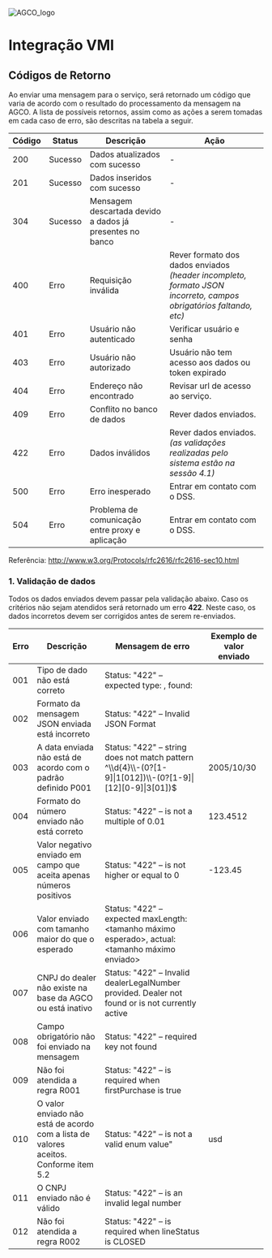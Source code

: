 ![AGCO_logo](http://www.agco.com.br/content/agcocorp/pt_BR/_jcr_content/footermainparsys/footer/footerlogoimage.img.png/1485893878104.png)
# Integração VMI

## Códigos de Retorno
Ao enviar uma mensagem para o serviço, será retornado um código que varia de acordo com o resultado do processamento da mensagem na AGCO. A lista de possíveis retornos, assim como as ações a serem tomadas em cada caso de erro, são descritas na tabela a seguir.

|Código|Status|Descrição|Ação|
|------|------|---------|----|
|200|	Sucesso|	Dados atualizados com sucesso|	-|
|201|	Sucesso|	Dados inseridos com sucesso|	-|
|304|	Sucesso|	Mensagem descartada devido a dados já presentes no banco|	-|
|400|	Erro|	Requisição inválida|Rever formato dos dados enviados _(header incompleto, formato JSON incorreto, campos obrigatórios faltando, etc)_|
|401|Erro|Usuário não autenticado|Verificar usuário e senha|
|403|	Erro|	Usuário não autorizado|	Usuário não tem acesso aos dados ou token expirado|
|404|Erro|Endereço não encontrado|Revisar url de acesso ao serviço.|
|409|	Erro|	Conflito no banco de dados|	Rever dados enviados.|
|422|Erro|Dados inválidos|Rever dados enviados._(as validações realizadas pelo sistema estão na sessão 4.1)_|
|500|Erro|Erro inesperado|Entrar em contato com o DSS.|
|504|Erro|Problema de comunicação entre proxy e aplicação|Entrar em contato com o DSS.|

Referência: http://www.w3.org/Protocols/rfc2616/rfc2616-sec10.html

### 1. Validação de dados
Todos os dados enviados devem passar pela validação abaixo. Caso os critérios não sejam atendidos será retornado um erro **422**.
Neste caso, os dados incorretos devem ser corrigidos antes de serem re-enviados.

|Erro|Descrição|Mensagem de erro|Exemplo de valor enviado|
|----|---------|----------------|------------------------|
|001|Tipo de dado não está correto|Status: "422" – expected type: <tipo esperado>, found: <tipo recebido>|
|002|Formato da mensagem JSON enviada está incorreto|Status: "422" – Invalid JSON Format||
|003|A data enviada não está de acordo com o padrão definido P001|Status: "422" – string <data enviada> does not match pattern ^\\\\d{4}\\\\-(0?[1-9]\|1[012])\\\\-(0?[1-9]\|[12][0-9]\|3[01])$ |2005/10/30|
|004|Formato do número enviado não está correto| Status: "422" – <valor recebido> is not a multiple of 0.01|123.4512|
|005|Valor negativo enviado em campo que aceita apenas números positivos| Status: "422" – <valor recebido> is not higher or equal to 0|-123.45|
|006|Valor enviado com tamanho maior do que o esperado|Status: "422" – <campo> expected maxLength: <tamanho máximo esperado>, actual: <tamanho máximo enviado>|	|
|007|CNPJ do dealer não existe na base da AGCO ou está inativo|Status: "422" –  Invalid dealerLegalNumber provided. Dealer not found or is not currently active|	|
|008|Campo obrigatório não foi enviado na mensagem|Status: "422" – required key <campo> not found|	|
|009|Não foi atendida a regra R001|Status: "422" – <campo> is required when firstPurchase is true|	|
|010|O valor enviado não está de acordo com a lista de valores aceitos. Conforme item 5.2|Status: "422" – <valor recebido> is not a valid enum value"|	usd|
|011|O CNPJ enviado não é válido|Status: "422" – <campo> is an invalid legal number||
|012|Não foi atendida a regra R002|Status: "422" – <campo> is required when lineStatus is CLOSED| |
